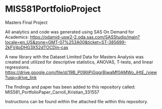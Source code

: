 # MIS581PortfolioProject
Masters Final Project

All analytics and code was generated using SAS On Demand for Academics: 
https://odamid-usw2-2.oda.sas.com/SASStudio/main?locale=en_US&zone=GMT-07%253A00&ticket=ST-385699-2kFV4pDHG3X52dTOCDjn-cas

A new library with the Dataset Limited Data for Masters Analysis was created and utilized for descriptive statistics, ANOVAS, T-tests, and linear regressions. 
https://drive.google.com/file/d/19B_P09lIiPiGqgrBiwaMf0AMWo_iHtE_/view?usp=drive_link

The findings and paper has been added to this repository called: MIS581_PortfolioPaper_Carroll_Kristian_331557

Instructions can be found within the attached file within this repository. 
